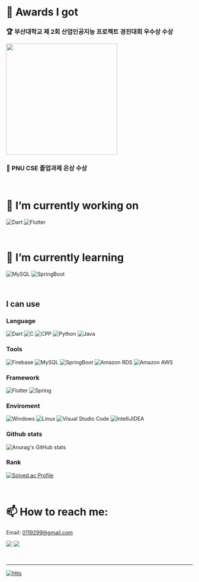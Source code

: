 # 🥇 Awards I got
### 🏆 부산대학교 제 2회 산업인공지능 프로젝트 경진대회 우수상 수상
<img src="https://github.com/June222/June222/assets/38900003/06292c14-08cc-480a-8861-74780b6664f3" width = 300>

### 🥈 PNU CSE 졸업과제 은상 수상

<br>

# 🔭 I’m currently working on

<img alt="Dart" src ="https://img.shields.io/badge/Dart-02569B?&style=for-the-badge&logo=Dart&logoColor=white"/> <img alt="Flutter" src ="https://img.shields.io/badge/Flutter-02569B.svg?&style=for-the-badge&logo=Flutter&logoColor=white"/>

<br>

# 🌱 I’m currently learning

<img alt="MySQL" src ="https://img.shields.io/badge/MySQL-FCC624?&style=for-the-badge&logo=MySQL&logoColor=black"/> <img alt="SpringBoot" src ="https://img.shields.io/badge/springboot-orange?&style=for-the-badge&logo=springboot&logoColor=white"/>

<br>

## I can use

### Language 
<img alt="Dart" src ="https://img.shields.io/badge/Dart-02569B?&style=for-the-badge&logo=Dart&logoColor=white"/> <img alt="C" src ="https://img.shields.io/badge/C-A8B9CC?&style=for-the-badge&logo=C&logoColor=black"/> <img alt="CPP" src ="https://img.shields.io/badge/CPP-A8B9CC?&style=for-the-badge&logo=cplusplus&logoColor=black"/> <img alt="Python" src ="https://img.shields.io/badge/Python-3776AB?&style=for-the-badge&logo=Python&logoColor=black"/> <img alt="Java" src ="https://img.shields.io/badge/Java-orange?&style=for-the-badge&logo=java&logoColor=black"/>

### Tools 
<img alt="Firebase" src ="https://img.shields.io/badge/firebase-02569B?&style=for-the-badge&logo=firebase&logoColor=white"/> <img alt="MySQL" src ="https://img.shields.io/badge/MySQL-FCC624?&style=for-the-badge&logo=MySQL&logoColor=black"/> <img alt="SpringBoot" src ="https://img.shields.io/badge/springboot-orange?&style=for-the-badge&logo=springboot&logoColor=white"/> <img alt="Amazon RDS" src ="https://img.shields.io/badge/amazon_rds-527FFF?&style=for-the-badge&logo=amazonrds&logoColor=white"/> <img alt="Amazon AWS" src ="https://img.shields.io/badge/amazon_aws-527FFF?&style=for-the-badge&logo=amazonaws&logoColor=white"/>

### Framework

<img alt="Flutter" src ="https://img.shields.io/badge/Flutter-02569B.svg?&style=for-the-badge&logo=Flutter&logoColor=white"/> <img alt="Spring" src ="https://img.shields.io/badge/spring-orange?&style=for-the-badge&logo=spring&logoColor=white"/>


### Enviroment
<img alt="Windows" src ="https://img.shields.io/badge/Windows-black?&style=for-the-badge&logo=Windows&logoColor=white"/> <img alt="Linux" src ="https://img.shields.io/badge/Linux-FCC624?&style=for-the-badge&logo=Linux&logoColor=black"/> <img alt="Visual Studio Code" src ="https://img.shields.io/badge/VSCode-02569B?&style=for-the-badge&logo=Visual Studio Code&logoColor=white"/> <img alt="IntelliJIDEA" src ="https://img.shields.io/badge/intellijidea-orange?&style=for-the-badge&logo=IntelliJ IDEA&logoColor=white"/> 



### Github stats
![Anurag's GitHub stats](https://github-readme-stats.vercel.app/api?username=June222&show_icons=true&theme=radical)

### Rank
[![Solved.ac Profile](http://mazassumnida.wtf/api/v2/generate_badge?boj=jangtai4)](https://solved.ac/jangtai4/)

<br>

# 📫 How to reach me: 

Email: 0119299@gmail.com

<a href="https://noogang.tistory.com/" target="_blank"><img src="https://img.shields.io/badge/noogang-000000?style=for-the-badge&logo=Tistory&logoColor=white"/></a> <a href="https://www.instagram.com/vwxy_h__s_/?hl=ko" target="_blank"><img src="https://img.shields.io/badge/vwyz__h____s__-E4405F?style=for-the-badge&logo=Instagram&logoColor=white"/></a>


<br>

---

[![Hits](https://hits.seeyoufarm.com/api/count/incr/badge.svg?url=https%3A%2F%2Fgithub.com%2FJune222&count_bg=%23C83D3D&title_bg=%23555555&icon=&icon_color=%23E7E7E7&title=hits&edge_flat=false)](https://hits.seeyoufarm.com)

<!--
**June222/June222** is a ✨ _special_ ✨ repository because its `README.md` (this file) appears on your GitHub profile.
<a href="https://noogang.tistory.com/" target="_blank"><img src="https://img.shields.io/badge/Tistory-000000?style=for-the-badge&logo=Tistory&logoColor=white"/></a> // 링크 배너
<img alt="Dart" src ="https://img.shields.io/badge/Dart-0175C2.svg?&style=for-the-badge&logo=Dart&logoColor=black"/> // 이미지 배너

Here are some ideas to get you started:

- 🔭 I’m currently working on ...
- 🌱 I’m currently learning ...
- 👯 I’m looking to collaborate on ...
- 🤔 I’m looking for help with ...
- 💬 Ask me about ...
- 📫 How to reach me: ...
- 😄 Pronouns: ...
- ⚡ Fun fact: ...
-->
